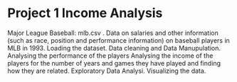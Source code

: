 # Project 1 Income Analysis
Major League Baseball: mlb.csv . Data on salaries and other information (such as race, position and performance information) on baseball players in MLB in 1993.
Loading the dataset.
Data cleaning and Data Manupulation.
Analysing the performance of the players
Analysing the income of the  players for the number of years and games they have played and finding how they are related.
Exploratory Data Analysi.
Visualizing the data.
